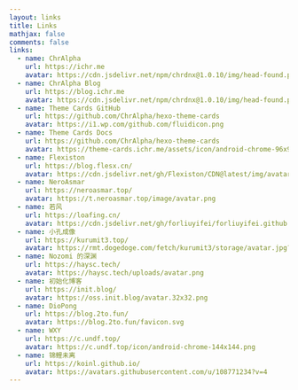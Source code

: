 ```yaml
---
layout: links
title: Links
mathjax: false
comments: false
links:
  - name: ChrAlpha
    url: https://ichr.me
    avatar: https://cdn.jsdelivr.net/npm/chrdnx@1.0.10/img/head-found.png
  - name: ChrAlpha Blog
    url: https://blog.ichr.me
    avatar: https://cdn.jsdelivr.net/npm/chrdnx@1.0.10/img/head-found.png
  - name: Theme Cards GitHub
    url: https://github.com/ChrAlpha/hexo-theme-cards
    avatar: https://i1.wp.com/github.com/fluidicon.png
  - name: Theme Cards Docs
    url: https://github.com/ChrAlpha/hexo-theme-cards
    avatar: https://theme-cards.ichr.me/assets/icon/android-chrome-96x96.png
  - name: Flexiston
    url: https://blog.flesx.cn/
    avatar: https://cdn.jsdelivr.net/gh/Flexiston/CDN@latest/img/avatar/avatar-min.jpg
  - name: NeroAsmar
    url: https://neroasmar.top/
    avatar: https://t.neroasmar.top/image/avatar.png
  - name: 若风
    url: https://loafing.cn/
    avatar: https://cdn.jsdelivr.net/gh/forliuyifei/forliuyifei.github.io.bak@master/img/lyf3.png
  - name: 小孔成像
    url: https://kurumit3.top/
    avatar: https://rmt.dogedoge.com/fetch/kurumit3/storage/avatar.jpg?fmt=webp
  - name: Nozomi 的深渊
    url: https://haysc.tech/
    avatar: https://haysc.tech/uploads/avatar.png
  - name: 初始化博客
    url: https://init.blog/
    avatar: https://oss.init.blog/avatar.32x32.png
  - name: DioPong
    url: https://blog.2to.fun/
    avatar: https://blog.2to.fun/favicon.svg
  - name: WXY
    url: https://c.undf.top/
    avatar: https://c.undf.top/icon/android-chrome-144x144.png
  - name: 锦鲤未离
    url: https://koinl.github.io/
    avatar: https://avatars.githubusercontent.com/u/108771234?v=4
---
```

